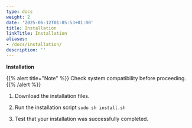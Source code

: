 ```yaml
---
type: docs
weight: 2
date: '2025-06-12T01:05:53+01:00'
title: Installation
linkTitle: Installation
aliases:
- /docs/installation/
description: ''
---
```


**Installation**

{{% alert title="Note" %}} Check system compatibility before proceeding.
{{% /alert %}}

1.  Download the installation files.

1.  Run the installation script `sudo sh install.sh`

1.  Test that your installation was successfully completed.
